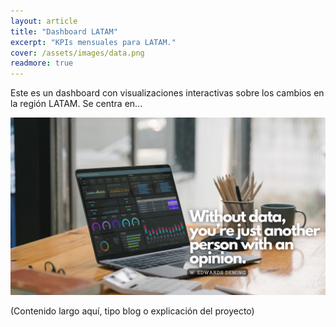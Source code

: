 ```yaml
---
layout: article
title: "Dashboard LATAM"
excerpt: "KPIs mensuales para LATAM."
cover: /assets/images/data.png
readmore: true
---
```


Este es un dashboard con visualizaciones interactivas sobre los cambios en la región LATAM. Se centra en...

![Visualización del dashboard LATAM](/assets/images/data.png)

(Contenido largo aquí, tipo blog o explicación del proyecto)
